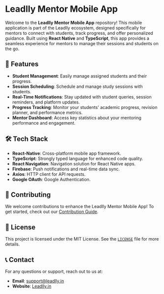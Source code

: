 # Leadlly Mentor Mobile App

Welcome to the **Leadlly Mentor Mobile App** repository! This mobile application is part of the Leadlly ecosystem, designed specifically for mentors to connect with students, track progress, and offer personalized guidance. Built using **React Native** and **TypeScript**, this app provides a seamless experience for mentors to manage their sessions and students on the go.

## 🚀 Features

- **Student Management**: Easily manage assigned students and their progress.
- **Session Scheduling**: Schedule and manage study sessions with students.
- **Real-Time Notifications**: Stay updated with student queries, session reminders, and platform updates.
- **Progress Tracking**: Monitor your students' academic progress, revision planner, and performance metrics.
- **Mentor Dashboard**: Access key statistics about your mentoring performance and engagement.

## 🛠️ Tech Stack

- **React-Native**: Cross-platform mobile app framework.
- **TypeScript**: Strongly typed language for enhanced code quality.
- **React Navigation**: Navigation solution for React Native apps.
- **Firebase**: Push notifications and real-time data sync.
- **Axios**: HTTP client for API requests.
- **Google OAuth**: Google Authentication.

## 🤝 Contributing

We welcome contributions to enhance the Leadlly Mentor Mobile App! To get started, check out our [Contribution Guide](./CONTRIBUTION.md).

## 📄 License

This project is licensed under the MIT License. See the [`LICENSE`](./LICENSE) file for more details.

## 📞 Contact

For any questions or support, reach out to us at:
- **Email**: [support@leadlly.in](mailto:support@leadlly.in)
- **Website**: [Leadlly.in](https://leadlly.in)
